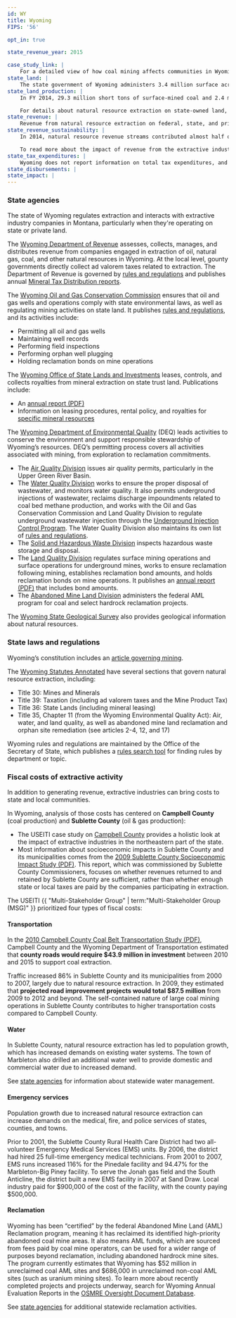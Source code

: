 ```yaml
---
id: WY
title: Wyoming
FIPS: '56'

opt_in: true

state_revenue_year: 2015

case_study_link: |
    For a detailed view of how coal mining affects communities in Wyoming, read more about [Campbell County](../../case-studies/campbell/).
state_land: |
    The state government of Wyoming administers 3.4 million surface acres of land (about 5.5% of the state) and 3.9 million mineral acres. For detailed information about land ownership in each county, see the [Wyoming Statewide Parcel Viewer](http://gis.wyo.gov/parcels/).
state_land_production: |
    In FY 2014, 29.3 million short tons of surface-mined coal and 2.4 million short tons of underground-mined coal were extracted on state lands in Wyoming.

    For details about natural resource extraction on state-owned land, see annual reports produced by the [Office of State Lands and Investments](http://lands.wyo.gov/minerals).
state_revenue: |
    Revenue from natural resource extraction on federal, state, and private land is a primary source of income for the state of Wyoming.
state_revenue_sustainability: |
    In 2014, natural resource revenue streams contributed almost half of the state’s total general fund revenues. Over the last decade, Wyoming’s general fund revenues from extractive industries have doubled from $315 million to $640 million, and the percentage of total general fund revenues from extraction has increased 8%, fluctuating between a low of 33% (in 2009) and a high of 46% (in 2014). Severance tax revenues hold particular importance for Wyoming, accounting for between up to a quarter of general fund revenues.

    To read more about the impact of revenue from the extractive industries on Wyoming’s general fund, including future projections, see reports produced by Wyoming's [Consensus Revenue Estimating Group](http://eadiv.state.wy.us/creg/creg.html).
state_tax_expenditures: |
    Wyoming does not report information on total tax expenditures, and does not have tax expenditures associated with oil and gas.
state_disbursements: |
state_impact: |
---
```


<!-- State governance -->

### State agencies

The state of Wyoming regulates extraction and interacts with extractive industry companies in Montana, particularly when they're operating on state or private land.

The [Wyoming Department of Revenue](http://revenue.wyo.gov/) assesses, collects, manages, and distributes revenue from companies engaged in extraction of oil, natural gas, coal, and other natural resources in Wyoming. At the local level, gounty governments directly collect ad valorem taxes related to extraction. The Department of Revenue is governed by [rules and regulations](http://revenue.wyo.gov/home/rules-and-regulations-by-chapter) and publishes annual [Mineral Tax Distribution reports](http://revenue.wyo.gov/tax-distribution-reports/mineral-tax-distributions). 

The [Wyoming Oil and Gas Conservation Commission](http://wogcc.state.wy.us/) ensures that oil and gas wells and operations comply with state environmental laws, as well as regulating mining activities on state land. It publishes [rules and regulations](http://wogcc.state.wy.us/wogcchelp/commission.html), and its activities include:

* Permitting all oil and gas wells
* Maintaining well records
* Performing field inspections
* Performing orphan well plugging
* Holding reclamation bonds on mine operations

The [Wyoming Office of State Lands and Investments](http://lands.wyo.gov/home) leases, controls, and collects royalties from mineral extraction on state trust land. Publications include:

* An [annual report (PDF)](http://slf-web.state.wy.us/osli/Reports/BusinessPlanFY15.pdf)
* Information on leasing procedures, rental policy, and royalties for [specific mineral resources](http://lands.wyo.gov/minerals)

The [Wyoming Department of Environmental Quality](http://deq.wyoming.gov/) (DEQ) leads activities to conserve the environment and support responsible stewardship of Wyoming’s resources. DEQ’s permitting process covers all activities associated with mining, from exploration to reclamation commitments.

* The [Air Quality Division](http://deq.wyoming.gov/aqd/) issues air quality permits, particularly in the Upper Green River Basin.
* The [Water Quality Division](http://deq.wyoming.gov/wqd/) works to ensure the proper disposal of wastewater, and monitors water quality. It also permits underground injections of wastewater, reclaims discharge impoundments related to coal bed methane production, and works with the Oil and Gas Conservation Commission and Land Quality Division to regulate underground wastewater injection through the [Underground Injection Control Program](http://deq.wyoming.gov/wqd/underground-injection-control/). The Water Quality Division also maintains its own list of [rules and regulations](http://deq.wyoming.gov/wqd/resources/rules-regs/).
* The [Solid and Hazardous Waste Division](http://deq.wyoming.gov/shwd/) inspects hazardous waste storage and disposal.
* The [Land Quality Division](http://deq.wyoming.gov/lqd/) regulates surface mining operations and surface operations for underground mines, works to ensure reclamation following mining, establishes reclamation bond amounts, and holds reclamation bonds on mine operations. It publishes an [annual report (PDF)](http://deq.wyoming.gov/media/uploads/admin/annual_report_2014.pdf) that includes bond amounts.
* The [Abandoned Mine Land Division](http://deq.wyoming.gov/aml/) administers the federal AML program for coal and select hardrock reclamation projects.

The [Wyoming State Geological Survey](http://www.wsgs.wyo.gov/) also provides geological information about natural resources. 

### State laws and regulations

Wyoming’s constitution includes an [article governing mining](http://legisweb.state.wy.us/NXT/gateway.dll/2016%20Wyoming%20Statutes/2016%20Constitution/1/10?f=templates&fn=default.htm&vid=Publish:10.1048/Enu).

The [Wyoming Statutes Annotated](http://www.lexisnexis.com/hottopics/wystatutes/) have several sections that govern natural resource extraction, including:

* Title 30: Mines and Minerals
* Title 39: Taxation (including ad valorem taxes and the Mine Product Tax)
* Title 36: State Lands (including mineral leasing)
* Title 35, Chapter 11 (from the Wyoming Environmental Quality Act): Air, water, and land quality, as well as abandoned mine land reclamation and orphan site remediation (see articles 2-4, 12, and 17)

Wyoming rules and regulations are maintained by the Office of the Secretary of State, which publishes a [rules search tool](http://soswy.state.wy.us/Rules/default.aspx) for finding rules by department or topic.

### Fiscal costs of extractive activity

In addition to generating revenue, extractive industries can bring costs to state and local communities.

<!-- Differences in revenue collection between states and counties can illuminate state distribution of those funds to counties to help them address those costs. -->

In Wyoming, analysis of those costs has centered on **Campbell County** (coal production) and **Sublette County** (oil & gas production):

* The USEITI case study on [Campbell County](../../case-studies/campbell/) provides a holistic look at the impact of extractive industries in the northeastern part of the state.
* Most information about socioeconomic impacts in Sublette County and its municipalities comes from the [2009 Sublette County Socioeconomic Impact Study (PDF)](http://www.sublettewyo.com/DocumentCenter/Home/View/392). This report, which was commissioned by Sublette County Commissioners, focuses on whether revenues returned to and retained by Sublette County are sufficient, rather than whether enough state or local taxes are paid by the companies participating in extraction.

The USEITI {{ "Multi-Stakeholder Group" | term:"Multi-Stakeholder Group (MSG)" }} prioritized four types of fiscal costs:

#### Transportation

In the [2010 Campbell County Coal Belt Transportation Study (PDF)](https://www.ccgov.net/DocumentCenter/Home/View/1910), Campbell County and the Wyoming Department of Transportation estimated that **county roads would require $43.9 million in investment** between 2010 and 2015 to support coal extraction.

Traffic increased 86% in Sublette County and its municipalities from 2000 to 2007, largely due to natural resource extraction. In 2009, they estimated that **projected road improvement projects would total $87.5 million** from 2009 to 2012 and beyond. The self-contained nature of large coal mining operations in Sublette County contributes to higher transportation costs compared to Campbell County.

#### Water

In Sublette County, natural resource extraction has led to population growth, which has increased demands on existing water systems. The town of Marbleton also drilled an additional water well to provide domestic and commercial water due to increased demand.

See [state agencies](#state-agencies) for information about statewide water management.

#### Emergency services

Population growth due to increased natural resource extraction can increase demands on the medical, fire, and police services of states, counties, and towns.

Prior to 2001, the Sublette County Rural Health Care District had two all-volunteer Emergency Medical Services (EMS) units. By 2006, the district had hired 25 full-time emergency medical technicians. From 2001 to 2007, EMS runs increased 116% for the Pinedale facility and 94.47% for the Marbleton-Big Piney facility. To serve the Jonah gas field and the South Anticline, the district built a new EMS facility in 2007 at Sand Draw. Local industry paid for $900,000 of the cost of the facility, with the county paying $500,000. 

#### Reclamation

Wyoming has been “certified” by the federal Abandoned Mine Land (AML) Reclamation program, meaning it has reclaimed its identified high-priority abandoned coal mine areas. It also means AML funds, which are sourced from fees paid by coal mine operators, can be used for a wider range of purposes beyond reclamation, including abandoned hardrock mine sites. The program currently estimates that Wyoming has $52 million in unreclaimed coal AML sites and $686,000 in unreclaimed non-coal AML sites (such as uranium mining sites). To learn more about recently completed projects and projects underway, search for Wyoming Annual Evaluation Reports in the [OSMRE Oversight Document Database](http://odocs.osmre.gov/). 

See [state agencies](#state-agencies) for additional statewide reclamation activities.